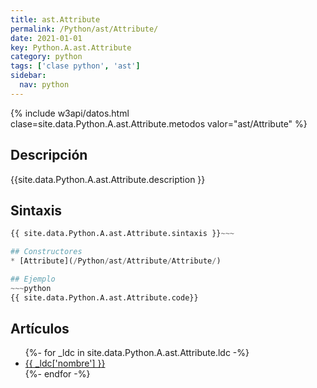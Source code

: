 ```yaml
---
title: ast.Attribute
permalink: /Python/ast/Attribute/
date: 2021-01-01
key: Python.A.ast.Attribute
category: python
tags: ['clase python', 'ast']
sidebar: 
  nav: python
---
```


{% include w3api/datos.html clase=site.data.Python.A.ast.Attribute.metodos valor="ast/Attribute" %}

## Descripción
{{site.data.Python.A.ast.Attribute.description }}

## Sintaxis
~~~python
{{ site.data.Python.A.ast.Attribute.sintaxis }}~~~

## Constructores
* [Attribute](/Python/ast/Attribute/Attribute/)

## Ejemplo
~~~python
{{ site.data.Python.A.ast.Attribute.code}}
~~~

## Artículos
<ul>
{%- for _ldc in site.data.Python.A.ast.Attribute.ldc -%}
   <li>
       <a href="{{_ldc['url'] }}">{{ _ldc['nombre'] }}</a>
   </li>
{%- endfor -%}
</ul>
